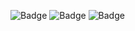![Badge](https://img.shields.io/badge/Status-_Desenvolvimento-yellow)
![Badge](https://img.shields.io/badge/Criado_em-_19/06/2024-gree)
![Badge](https://img.shields.io/badge/Lingugem_-Python-blue)
